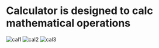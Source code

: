 # Calculator is designed to calc mathematical operations
![cal1](https://user-images.githubusercontent.com/47347255/132162713-e66039f8-49b2-4419-972a-a456958aa29e.jpg)
![cal2](https://user-images.githubusercontent.com/47347255/132162726-e7547460-c435-4ee8-9032-0dac1768114c.jpg)
![cal3](https://user-images.githubusercontent.com/47347255/132162736-26d074e9-213f-45b6-bb43-e86947e55182.jpg)

